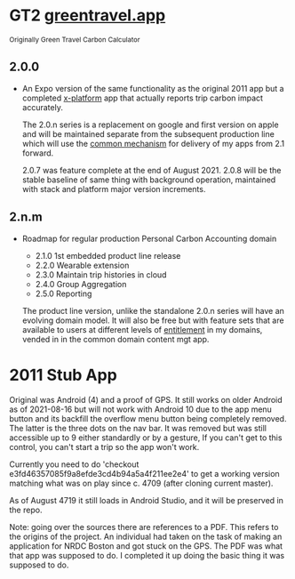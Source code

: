 # GT2 [greentravel.app](https://greentravel.app/doc)
<span style="font-size: 12px">Originally Green Travel Carbon Calculator</span>

## 2.0.0
   
- An Expo version of the same functionality as the original 2011 app but a completed [x-platform](https://apps.apple.com/ao/app/gt2-green-travel-carbon-app/id1583117880) app
  that actually reports trip carbon impact accurately.

  The 2.0.n series is a replacement on google and first version on apple and will be maintained
  separate from the subsequent production line which will use the [common mechanism](https://sameboat.live/sb-app) 
  for delivery of my apps from 2.1 forward.

  2.0.7 was feature complete at the end of August 2021. 2.0.8 will be the stable baseline of same thing
  with background operation, maintained with stack and platform major version increments.

## 2.n.m

- Roadmap for regular production Personal Carbon Accounting domain

  - 2.1.0 1st embedded product line release
  - 2.2.0 Wearable extension 
  - 2.3.0 Maintain trip histories in cloud
  - 2.4.0 Group Aggregation 
  - 2.5.0 Reporting

  The product line version, unlike the standalone 2.0.n series will have an evolving domain model. It will also be free but with feature sets
  that are available to users at different levels of [entitlement](https://eg.meansofproduction.biz/eg/index.php/AKPERSON) in my domains,
  vended in in the common domain content mgt app.
   

2011 Stub App
=============

  Original was Android (4) and a proof of GPS. It still works on older Android as of 2021-08-16 but 
  will not work with Android 10 due to the app menu button and its backfill the overflow menu 
  button being completely removed. The latter is the three  dots on the nav bar. It was
  removed but was still accessible up to 9 either standardly or by a gesture, If you can't get to this
  control, you can't start a trip so the app won't work.
   
  Currently you need to do 'checkout e3fd46357085f9a8efde3cd4b94a5a4f211ee2e4' to get a working version
  matching what was on play since c. 4709 (after cloning current master).

  As of August 4719 it still loads in Android Studio, and it will be preserved in the repo.

  Note: going over the sources there are references to a PDF. This refers to the origins of the project.
  An individual had taken on the task of making an application for NRDC Boston and got stuck on the GPS.
  The PDF was what that app was supposed to do. I completed it up doing the basic thing it was supposed
  to do.
   
